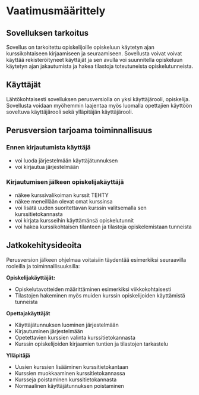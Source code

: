 # Vaatimusmäärittely

## Sovelluksen tarkoitus

Sovellus on tarkoitettu opiskelijoille opiskeluun käytetyn ajan kurssikohtaiseen kirjaamiseen ja seuraamiseen. Sovellusta voivat voivat käyttää rekisteröityneet käyttäjät ja sen avulla voi suunnitella opiskeluun käytetyn ajan jakautumista ja hakea tilastoja toteutuneista opiskelutunneista.

## Käyttäjät 

Lähtökohtaisesti sovelluksen perusversiolla on yksi käyttäjärooli, opiskelija. Sovellusta voidaan myöhemmin laajentaa myös luomalla opettajien käyttöön soveltuva käyttäjärooli sekä ylläpitäjän käyttäjärooli.
 
## Perusversion tarjoama toiminnallisuus

### Ennen kirjautumista käyttäjä

* voi luoda järjestelmään käyttäjätunnuksen
* voi kirjautua järjestelmään

### Kirjautumisen jälkeen opiskelijakäyttäjä

* näkee kurssivalikoiman kurssit TEHTY
* näkee meneillään olevat omat kurssinsa
* voi lisätä uuden suoritettavan kurssin valitsemalla sen kurssitietokannasta
* voi kirjata kursseihin käyttämänsä opiskelutunnit
* voi hakea kurssikohtaisen tilanteen ja tilastoja opiskelemistaan tunneista
 
## Jatkokehitysideoita

Perusversion jälkeen ohjelmaa voitaisiin täydentää esimerkiksi seuraavilla rooleilla ja toiminnallisuuksilla:

**Opiskelijakäyttäjät:**

* Opiskelutavotteiden määrittäminen esimerkiksi viikkokohtaisesti
* Tilastojen hakeminen myös muiden kurssin opiskelijoiden käyttämistä tunneista

**Opettajakäyttäjät**

* Käyttäjätunnuksen luominen järjestelmään
* Kirjautuminen järjestelmään
* Opetettavien kurssien valinta kurssitietokannasta
* Kurssin opiskelijoiden kirjaamien tuntien ja tilastojen tarkastelu

**Ylläpitäjä**

* Uusien kurssien lisääminen kurssitietokantaan
* Kurssien muokkaaminen kurssitietokannassa
* Kursseja poistaminen kurssitietokannasta
* Normaalinen käyttäjätunnuksen poistaminen 


